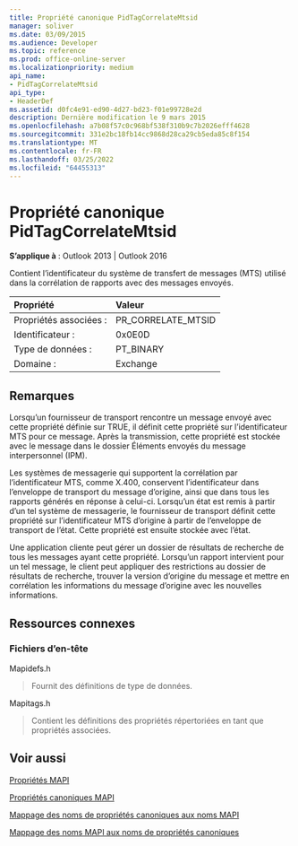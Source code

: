 ```yaml
---
title: Propriété canonique PidTagCorrelateMtsid
manager: soliver
ms.date: 03/09/2015
ms.audience: Developer
ms.topic: reference
ms.prod: office-online-server
ms.localizationpriority: medium
api_name:
- PidTagCorrelateMtsid
api_type:
- HeaderDef
ms.assetid: d0fc4e91-ed90-4d27-bd23-f01e99728e2d
description: Dernière modification le 9 mars 2015
ms.openlocfilehash: a7b08f57c0c968bf538f310b9c7b2026efff4628
ms.sourcegitcommit: 331e2bc18fb14cc9868d28ca29cb5eda85c8f154
ms.translationtype: MT
ms.contentlocale: fr-FR
ms.lasthandoff: 03/25/2022
ms.locfileid: "64455313"
---
```

# <a name="pidtagcorrelatemtsid-canonical-property"></a>Propriété canonique PidTagCorrelateMtsid

  
  
**S’applique à** : Outlook 2013 | Outlook 2016 
  
Contient l’identificateur du système de transfert de messages (MTS) utilisé dans la corrélation de rapports avec des messages envoyés.
  
|Propriété|Valeur|
|:-----|:-----|
|Propriétés associées :  <br/> |PR_CORRELATE_MTSID  <br/> |
|Identificateur :  <br/> |0x0E0D  <br/> |
|Type de données :  <br/> |PT_BINARY  <br/> |
|Domaine :  <br/> |Exchange  <br/> |
   
## <a name="remarks"></a>Remarques

Lorsqu’un fournisseur de transport rencontre un message envoyé avec cette propriété définie sur TRUE, il définit cette propriété sur l’identificateur MTS pour ce message. Après la transmission, cette propriété est stockée avec le message dans le dossier Éléments envoyés du message interpersonnel (IPM).
  
Les systèmes de messagerie qui supportent la corrélation par l’identificateur MTS, comme X.400, conservent l’identificateur dans l’enveloppe de transport du message d’origine, ainsi que dans tous les rapports générés en réponse à celui-ci. Lorsqu’un état est remis à partir d’un tel système de messagerie, le fournisseur de transport définit cette propriété sur l’identificateur MTS d’origine à partir de l’enveloppe de transport de l’état. Cette propriété est ensuite stockée avec l’état.
  
Une application cliente peut gérer un dossier de résultats de recherche de tous les messages ayant cette propriété. Lorsqu’un rapport intervient pour un tel message, le client peut appliquer des restrictions au dossier de résultats de recherche, trouver la version d’origine du message et mettre en corrélation les informations du message d’origine avec les nouvelles informations.
  
## <a name="related-resources"></a>Ressources connexes

### <a name="header-files"></a>Fichiers d’en-tête

Mapidefs.h
  
> Fournit des définitions de type de données.
    
Mapitags.h
  
> Contient les définitions des propriétés répertoriées en tant que propriétés associées.
    
## <a name="see-also"></a>Voir aussi



[Propriétés MAPI](mapi-properties.md)
  
[Propriétés canoniques MAPI](mapi-canonical-properties.md)
  
[Mappage des noms de propriétés canoniques aux noms MAPI](mapping-canonical-property-names-to-mapi-names.md)
  
[Mappage des noms MAPI aux noms de propriétés canoniques](mapping-mapi-names-to-canonical-property-names.md)

